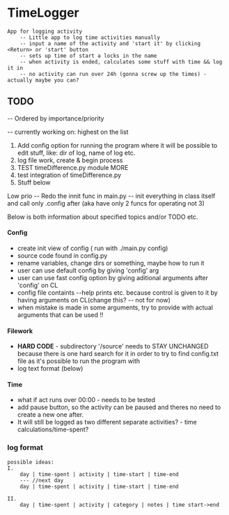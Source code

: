 # TimeLogger
    App for logging activity
        -- Little app to log time activities manually
        -- input a name of the activity and 'start it' by clicking <Return> or 'start' button
        -- sets up time of start a locks in the name
        -- when activity is ended, calculates some stuff with time && log it in
        -- no activity can run over 24h (gonna screw up the times) - actually maybe you can?

## TODO
-- Ordered by importance/priority

-- currently working on: highest on the list

1. Add config option for running the program where it will be possible to edit stuff, like: dir of log, name of log etc.
2. log file work, create & begin process
3. TEST timeDifference.py module MORE
4. test integration of timeDifference.py
5. Stuff below

Low prio -- Redo the innit func in main.py -- init everything in class itself and call 
only .config after (aka have only 2 funcs for operating not 3)

Below is both information about specified topics and/or TODO etc.

#### Config
* create init view of config ( run with ./main.py config)
* source code found in config.py
* rename variables, change dirs or something, maybe how to run it
* user can use default config by giving 'config' arg
* user can use fast config option by giving aditional arguments after 'config' on CL
* config file containts --help prints etc. because control is given to it by having arguments on CL(change this? -- not for now) 
* when mistake is made in some arguments, try to provide with actual arguments that can be used !!

#### Filework
* **HARD CODE** - subdirectory '/source' needs to STAY UNCHANGED because there is one hard search 
for it in order to try to find config.txt file as it's possible to run the program with  
* log text format (below)

#### Time
* what if act runs over 00:00 - needs to be tested
* add pause button, so the activity can be paused and theres no need to create a new one after.
* It will still be logged as two different separate activities? - time calculations/time-spent?
        
### log format
    possible ideas:
    I.
        day | time-spent | activity | time-start | time-end
        --- //next day
        day | time-spent | activity | time-start | time-end   
        
    II.
        day | time-spent | activity | category | notes | time start->end
